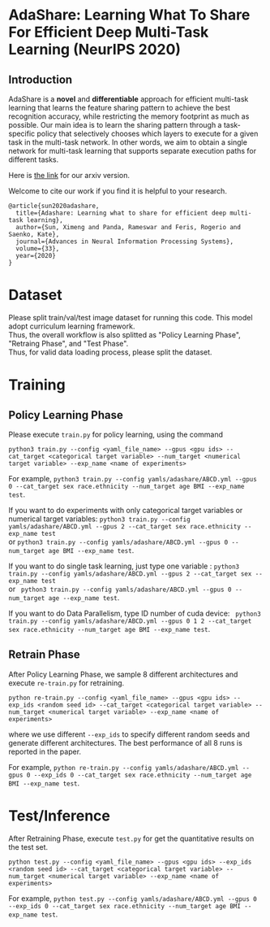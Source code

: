 # AdaShare: Learning What To Share For Efficient Deep Multi-Task Learning (NeurIPS 2020) 


## Introduction


AdaShare is a **novel** and **differentiable** approach for efficient multi-task
learning that learns the feature sharing pattern to achieve the best recognition accuracy, while
restricting the memory footprint as much as possible. Our main idea is to learn the sharing pattern
through a task-specific policy that selectively chooses which layers to execute for a given task in
the multi-task network. In other words, we aim to obtain a single network for multi-task learning
that supports separate execution paths for different tasks.

Here is [the link](https://arxiv.org/pdf/1911.12423.pdf) for our arxiv version. 

Welcome to cite our work if you find it is helpful to your research.
```
@article{sun2020adashare,
  title={Adashare: Learning what to share for efficient deep multi-task learning},
  author={Sun, Ximeng and Panda, Rameswar and Feris, Rogerio and Saenko, Kate},
  journal={Advances in Neural Information Processing Systems},
  volume={33},
  year={2020}
}
```

# Dataset 
Please split train/val/test image dataset for running this code. 
This model adopt curriculum learning framework.  
Thus, the overall workflow is also splitted as  "Policy Learning Phase", "Retraing Phase", and "Test Phase".  
Thus, for valid data loading process, please split the dataset.


# Training
## Policy Learning Phase
Please execute `train.py` for policy learning, using the command 
```
python3 train.py --config <yaml_file_name> --gpus <gpu ids> --cat_target <categorical target variable> --num_target <numerical target variable> --exp_name <name of experiments>
```
For example, `python3 train.py --config yamls/adashare/ABCD.yml --gpus 0 --cat_target sex race.ethnicity --num_target age BMI --exp_name test`.

If you want to do experiments with only categorical target variables or numerical target variables: `python3 train.py --config yamls/adashare/ABCD.yml --gpus 2 --cat_target sex race.ethnicity --exp_name test`  
or  `python3 train.py --config yamls/adashare/ABCD.yml --gpus 0 --num_target age BMI --exp_name test`. 
  
If you want to do single task learning, just type one variable :  `python3 train.py --config yamls/adashare/ABCD.yml --gpus 2 --cat_target sex --exp_name test`  
or ` python3 train.py --config yamls/adashare/ABCD.yml --gpus 0 --num_target age --exp_name test`.  
  
If you want to do Data Parallelism, type ID number of cuda device: ` python3 train.py --config yamls/adashare/ABCD.yml --gpus 0 1 2 --cat_target sex race.ethnicity --num_target age BMI --exp_name test`.
  
  
## Retrain Phase
After Policy Learning Phase, we sample 8 different architectures and execute `re-train.py` for retraining.
```
python re-train.py --config <yaml_file_name> --gpus <gpu ids> --exp_ids <random seed id> --cat_target <categorical target variable> --num_target <numerical target variable> --exp_name <name of experiments>
```
where we use different `--exp_ids` to specify different random seeds and generate different architectures. The best performance of all 8 runs is reported in the paper.

For example, `python re-train.py --config yamls/adashare/ABCD.yml --gpus 0 --exp_ids 0 --cat_target sex race.ethnicity --num_target age BMI --exp_name test`. 


# Test/Inference
After Retraining Phase, execute `test.py` for get the quantitative results on the test set. 
```
python test.py --config <yaml_file_name> --gpus <gpu ids> --exp_ids <random seed id> --cat_target <categorical target variable> --num_target <numerical target variable> --exp_name <name of experiments>
```
For example, `python test.py --config yamls/adashare/ABCD.yml --gpus 0 --exp_ids 0 --cat_target sex race.ethnicity --num_target age BMI --exp_name test`.








